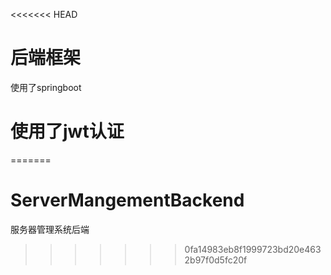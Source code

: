 <<<<<<< HEAD
# 后端框架
使用了springboot

# 使用了jwt认证

=======
# ServerMangementBackend
服务器管理系统后端
>>>>>>> 0fa14983eb8f1999723bd20e4632b97f0d5fc20f
